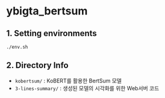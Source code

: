 # ybigta_bertsum

## 1. Setting environments

`./env.sh`

## 2. Directory Info

- `kobertsum/` : KoBERT를 활용한 BertSum 모델
- `3-lines-summary/` : 생성된 모델의 시각화를 위한 Web서버 코드
